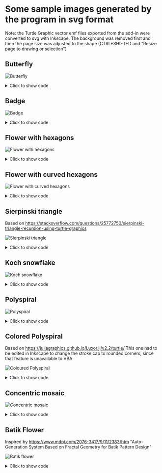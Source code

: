# Some sample images generated by the program in svg format
Note: the Turtle Graphic vector emf files exported from the add-in were converted to svg with Inkscape. The background was removed first and then the page size was adjusted to the shape (CTRL+SHIFT+D and "Resize page to drawing or selection")


## Butterfly
![Butterfly](./turtle-graphics-butterfly.svg?raw=true)

<details>
  <summary>Click to show code</summary>
  
```VBA
Sub butterfly()
  Dim WingSize As Single, wingColors As Variant, size As Long, i As Long
  
  turtle.Reset
  turtle.DrawingMode = ttNoScreenRefresh
  turtle.TurnLeft 45
  
  wingColors = Array(ttred, ttblue, ttmagenta, ttyellow, ttgreen, ttgold)
  With turtle:
    .PenColor = ttInvisible
    For size = 100 To 50 Step -10
      
      .FillColor = wingColors(size / 10 - 5)
      .Pendown
      For i = 1 To 4
        If i > 2 Then
          WingSize = size * 0.7
        Else
          WingSize = size
        End If
        .Movecurved WingSize, WingSize / 4, ttPetalfd
        .Movecurved -WingSize, WingSize / 4, ttPetalbk
        .TurnLeft 90
      Next i
      .PenUp
    Next size
    .PointInDirection 0
    .TurnRight 17
    .FillColor = ttInvisible
    .PenColor = ttBlack
    .Pendown
    .Movecurved 100, 95, ttQuarterEllipse
    .PenUp
    .Move -100
    .TurnLeft 17 * 2
    .Pendown
    .Movecurved 100, -95, ttQuarterEllipse
    .PenUp
    .Move -100
    
  End With
End Sub

```
</details>

## Badge
![Badge](./turtle-graphics-badge.svg?raw=true)

<details>
  <summary>Click to show code</summary>
  
```VBA
Sub Badge()
  Dim points As Long, i As Long, length As Long

  points = 6
  length = 100

  With turtle
    .Clear
    .PenUp
    .PointInDirection 0
    .FillType = ttSolid
    .FillColor = ttgold
    .PenColor = ttInvisible
    .Center
    For i = 1 To points
      .Move length
      .Point
      .PenDown
      .Ellipse length / points
      .PenUp
      .Move -length
      .Turnright 360 / points / 2
      .Move length * 0.6
      .Point
      .Move -length * 0.6
      .Turnright 360 / points / 2
    Next i
    .ClosePoints
    .PenColor = ttWhite
    .PenSize = length / points / 2
    .FillColor = ttInvisible
    .PointInDirection 90
    .PenDown
    .Ellipse 2 * length * 0.6 - length / points / 3
    .PenUp
    .FontSize = length / 3
    .FontColor = ttWhite
    .FontName = "Playbill"
    .WriteText "SHERIFF"
    .Group
    .FillColor = ttInvisible
    .PenColor = ttBlack
    .PenSize = 1
  End With

  turtle.GoToXY 20, 20
End Sub  
```
</details>

## Flower with hexagons
![Flower with hexagons](./turtle-graphics-flower1.svg?raw=true)

<details>
  <summary>Click to show code</summary>
  
```VBA
Sub flower1()
  Dim j As Long, i As Long, sides As Long, petals As Long, color As ttcolors

  sides = 6
  petals = 10
  color = ttOrange
  
  With turtle
    .Center
    .Clear
    .FillColor = color
    .PenDown
    For j = 1 To petals
      .Turnright 360 / petals
      For i = 1 To sides
        .Move 300 / sides
        .Turnright 360 / sides
      Next i
    Next j
    .PenUp
    .FillColor = ttInvisible
    .PenDown
  End With
End Sub
```
</details>


## Flower with curved hexagons
![Flower with curved hexagons](./turtle-graphics-flower2.svg?raw=true)

<details>
  <summary>Click to show code</summary>
  
```VBA
Sub flower2()
  Dim j As Long, i As Long, sides As Long, petals As Long, color As ttcolors

  sides = 6
  petals = 10
  color = ttOrange
  
  With turtle
    .Center
    .Clear
    .FillColor = color
    .PenDown
    For j = 1 To petals
      .Turnright 360 / petals
      For i = 1 To sides
        .MoveCurved 300 / sides, 110 / sides, ttaxis
        .Turnright 360 / sides
      Next i
    Next j
    .PenUp
    .FillColor = ttInvisible
    .PenDown
  End With
End Sub
```
</details>



## Sierpinski triangle
Based on <https://stackoverflow.com/questions/25772750/sierpinski-triangle-recursion-using-turtle-graphics>

![Sierpinski triangle](./turtle-graphics-sierpinski.svg?raw=true)

<details>
  <summary>Click to show code</summary>
  
```VBA
Sub sierpinski(length As Long, depth As Long)
  Dim i As Integer

  With turtle
    If depth = 0 Then
      For i = 0 To 2
        .Move length
        .TurnLeft 120
      Next i
      Exit Sub
    End If
    sierpinski length / 2, depth - 1
    .Move length / 2
    sierpinski length / 2, depth - 1
    .Move -length / 2
    .TurnLeft 60
    .Move length / 2
    .Turnright 60
    sierpinski length / 2, depth - 1
    .TurnLeft 60
    .Move -length / 2
    .Turnright 60
  End With
End Sub


Sub draw_triangle()
  Dim depth As Long
  
  depth = 3

  With turtle
    .Reset
    .DrawingMode = ttNoScreenRefresh
    .FillType = ttSolid
    .FillColor = ttyellow
    .y = .y + 100
    .x = .x - 100
    sierpinski 200, depth
    .PenUp
    .FillColor = ttInvisible
  End With
End Sub
```
</details>
  

## Koch snowflake
![Koch snowflake](./turtle-graphics-koch.svg?raw=true)

<details>
  <summary>Click to show code</summary>
  
```VBA
Sub Koch(depth As Long, length As Single)
  With turtle
    If depth = 1 Then
      .Move length
      Exit Sub
    End If
    Koch depth - 1, length / 3
    .Turnleft 60
    Koch depth - 1, length / 3
    .Turnright 120
    Koch depth - 1, length / 3
    .Turnleft 60
    Koch depth - 1, length / 3
  End With
End Sub


Sub draw_snowflake()
  Dim i As Long, depth As Long
  
  depth = 5
  
  With turtle
    .Reset
    .FillType = ttSolid
    .FillColor = ttyellow
    .PenUp
    .x = .x - 100
    .y = .y - 70
    .PenDown
    For i = 1 To 3
      Koch depth, 200
      .Turnright 120
    Next i
    .PenUp
    .FillColor = ttInvisible
  End With
End Sub



```
</details>


## Polyspiral
![Polyspiral](./turtle-graphics-polyspiral.svg?raw=true)

<details>
  <summary>Click to show code</summary>
  
```VBA
sub Spiral()

  Dim length, angle, d
  Dim c

    d = 1
    
    length = 300
    angle = 89

    
    With turtle
      .Reset
      .PenDown
      .PenSize = 0.5
      .FillColor = ttSkyBlue
      Do While length > d
        .Move length
        .TurnLeft angle
        length = length - d
      Loop
      .PenUp
      .Hide
    End With
    
End Sub


```
</details>


## Colored Polyspiral

Based on <https://juliagraphics.github.io/Luxor.jl/v2.2/turtle/>
This one had to be edited in Inkscape to change the stroke cap to rounded corners, since that feature is unavailable to VBA

![Coloured Polyspiral](./turtle-graphics-polyspiral2.svg?raw=true)

<details>
  <summary>Click to show code</summary>
  
```VBA
Sub Spiral()
  ' Based on https://juliagraphics.github.io/Luxor.jl/v2.2/turtle/
  Dim length, angle, d
  Dim i

    d = 0.75
    
    length = 5
    angle = 89.5

    
    With turtle
      .CanvasColor = ttBlack
      .Reset
      .DrawingMode = ttNoScreenRefresh
      .Hide
      .PenSize = 1
      .PenColor = ttCyan
      For i = 1 To 400
        .PenDown
        .Move length
        .Turnright angle
        length = length + d
        .PenHueShift 1
        .PenUp
      Next i
      .Hide
    End With
    
End Sub


```
</details>


## Concentric mosaic

![Concentric mosaic](./turtle-graphics-concentric-mosaic.svg?raw=true)

<details>
  <summary>Click to show code</summary>
  
```VBA
Sub concentric()
  Dim circ As Long, segments As Long, diameter As Long, increment As Long, segment As Long
  Dim initialSegment As Single, angle As Single, newAngle As Single, levels As Long
  
  segments = 32
  diameter = 225
  increment = 20
  levels = 11
  
  With turtle
    .Reset
    .FillColor = ttCyan
    For circ = 1 To levels
      
      initialSegment = Rnd() * 240 / segments - 120 / segments
      angle = initialSegment
      If circ <> levels Then
        .FillColor = RGB(Rnd() * 255, Rnd() * 255, Rnd() * 255)
      Else
        .FillColor = ttwhite
        segments = 1
      End If
      For segment = 1 To segments
        If segment <> segments Then
          newAngle = segment * 360 / segments + Rnd() * 240 / segments - 120 / segments
        Else
          newAngle = initialSegment
        End If
        If segments <> 1 Then
          .Arc diameter, diameter, angle, newAngle, ttsector
        Else
          .Arc diameter, diameter, angle, newAngle, TTARC
        End If
        angle = newAngle
        .FillHueShift 10
      Next segment
      diameter = diameter - increment
      segments = segments - 3
    Next circ
  
  End With
End Sub


```
</details>

## Batik Flower

Inspired by <https://www.mdpi.com/2076-3417/9/11/2383/htm> "Auto-Generation System Based on Fractal Geometry for Batik Pattern Design"

![Batik flower](./turtle-graphics-batik-flower.svg?raw=true)
  
<details>
  <summary>Click to show code</summary>
  
```VBA
Sub batik_flower()
  Dim sides As Long, color As ttColors, i As Long
  Dim length As Single, R As Single, interior_sides As Long
  Dim interior_length As Single
  
  sides = 8
  R = 50
  interior_sides = 8
  
  
  interior_length = R / 1.5
  With turtle
    .Reset
    .PenUp
    .PenColor = ttInvisible
    'Pistils
    .TurnLeft 90
    .Move R
    .TurnRight 45
    .FillColor = RGB(0, 128, 0)
    .Pendown
    length = R * (2 * Sin([Pi()] / 4))
    For i = 1 To 4
      .Movecurved R / 2, 0, ttLine
      .TurnRight 90
      .Movecurved length, length, ttCusp
      .TurnRight 90
      .Movecurved R / 2, 0, ttLine
      .TurnLeft 90
    Next i
    .PenUp
    
    'Petals
    length = R * (2 * Sin([Pi()] / sides))
    .PointInDirection 90
    .Center
    .TurnLeft 360 / (2 * sides)
    .Move R
    .TurnRight 90 + 360 / (2 * sides)
    .FillColor = RGB(191, 191, 0)
    .Pendown
    For i = 1 To sides
     .Movecurved length, length / 1.5, ttHalfEllipse
     .TurnRight 360 / sides
    Next i
    .PenUp
  
    
    .TurnLeft 90 + 360 / (2 * sides)
    .Move -R


    .FillColor = ttBlack
    .TurnLeft 360 / 32
    star 16, R * 1.1
    .TurnRight 360 / 32
    .FillColor = vbWhite
   
    For i = 1 To interior_sides
        .Pendown
        .Movecurved interior_length, interior_length / 7, ttPetalfd
        .Movecurved -interior_length, interior_length / 7, ttPetalbk
        .TurnLeft 360 / interior_sides
        .PenUp
    Next i
    .Pendown
    .FillColor = ttwhite
    .PenColor = ttBlack
    .PenSize = 3
    .ellipse interior_length / 2.5
    .PenUp
    .Hide
  End With
  
  
End Sub

Sub star(ByVal points As Long, ByVal length As Single)
  Dim i As Long
  With turtle
    For i = 1 To points
        .Move length
        .Point
        .Move -length
        .TurnRight 360 / points / 2
        .Move length * 0.6
        .Point
        .Move -length * 0.6
        .TurnRight 360 / points / 2
    Next i
    .ClosePoints
  End With
End Sub

```
</details>


